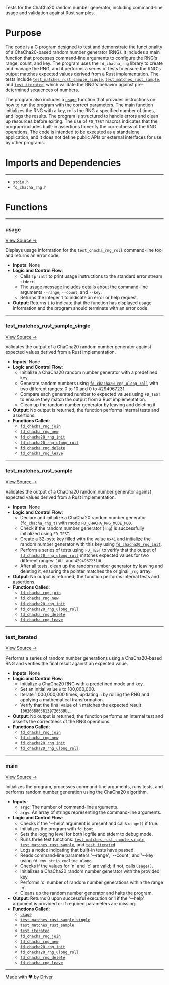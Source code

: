 <!--------------------------------------------------------------------------------->
<!-- IMPORTANT: This file is auto-generated by Driver (https://driver.ai). -------->
<!-- Manual edits may be overwritten on future commits. --------------------------->
<!--------------------------------------------------------------------------------->

Tests for the ChaCha20 random number generator, including command-line usage and validation against Rust samples.

# Purpose
The code is a C program designed to test and demonstrate the functionality of a ChaCha20-based random number generator (RNG). It includes a main function that processes command-line arguments to configure the RNG's range, count, and key. The program uses the `fd_chacha_rng` library to create and manage the RNG, and it performs a series of tests to ensure the RNG's output matches expected values derived from a Rust implementation. The tests include [`test_matches_rust_sample_single`](<#test_matches_rust_sample_single>), [`test_matches_rust_sample`](<#test_matches_rust_sample>), and [`test_iterated`](<#test_iterated>), which validate the RNG's behavior against pre-determined sequences of numbers.

The program also includes a [`usage`](<#usage>) function that provides instructions on how to run the program with the correct parameters. The main function initializes the RNG with a key, rolls the RNG a specified number of times, and logs the results. The program is structured to handle errors and clean up resources before exiting. The use of `FD_TEST` macros indicates that the program includes built-in assertions to verify the correctness of the RNG operations. The code is intended to be executed as a standalone application, and it does not define public APIs or external interfaces for use by other programs.
# Imports and Dependencies

---
- `stdio.h`
- `fd_chacha_rng.h`


# Functions

---
### usage<!-- {{#callable:usage}} -->
[View Source →](<../../../../../src/ballet/chacha/test_chacha_rng_roll.c#L5>)

Displays usage information for the `test_chacha_rng_roll` command-line tool and returns an error code.
- **Inputs**: None
- **Logic and Control Flow**:
    - Calls `fprintf` to print usage instructions to the standard error stream `stderr`.
    - The usage message includes details about the command-line arguments `--range`, `--count`, and `--key`.
    - Returns the integer `1` to indicate an error or help request.
- **Output**: Returns `1` to indicate that the function has displayed usage information and the program should terminate with an error code.


---
### test\_matches\_rust\_sample\_single<!-- {{#callable:test_matches_rust_sample_single}} -->
[View Source →](<../../../../../src/ballet/chacha/test_chacha_rng_roll.c#L19>)

Validates the output of a ChaCha20 random number generator against expected values derived from a Rust implementation.
- **Inputs**: None
- **Logic and Control Flow**:
    - Initialize a ChaCha20 random number generator with a predefined key.
    - Generate random numbers using [`fd_chacha20_rng_ulong_roll`](<fd_chacha_rng.h.md#fd_chacha20_rng_ulong_roll>) with two different ranges: 0 to 10 and 0 to 4294967231.
    - Compare each generated number to expected values using `FD_TEST` to ensure they match the output from a Rust implementation.
    - Clean up the random number generator by leaving and deleting it.
- **Output**: No output is returned; the function performs internal tests and assertions.
- **Functions Called**:
    - [`fd_chacha_rng_join`](<fd_chacha_rng.c.md#fd_chacha_rng_join>)
    - [`fd_chacha_rng_new`](<fd_chacha_rng.c.md#fd_chacha_rng_new>)
    - [`fd_chacha20_rng_init`](<fd_chacha_rng.c.md#fd_chacha20_rng_init>)
    - [`fd_chacha20_rng_ulong_roll`](<fd_chacha_rng.h.md#fd_chacha20_rng_ulong_roll>)
    - [`fd_chacha_rng_delete`](<fd_chacha_rng.c.md#fd_chacha_rng_delete>)
    - [`fd_chacha_rng_leave`](<fd_chacha_rng.c.md#fd_chacha_rng_leave>)


---
### test\_matches\_rust\_sample<!-- {{#callable:test_matches_rust_sample}} -->
[View Source →](<../../../../../src/ballet/chacha/test_chacha_rng_roll.c#L76>)

Validates the output of a ChaCha20 random number generator against expected values derived from a Rust implementation.
- **Inputs**: None
- **Logic and Control Flow**:
    - Declare and initialize a ChaCha20 random number generator (`fd_chacha_rng_t`) with mode `FD_CHACHA_RNG_MODE_MOD`.
    - Check if the random number generator (`rng`) is successfully initialized using `FD_TEST`.
    - Create a 32-byte key filled with the value `0x41` and initialize the random number generator with this key using [`fd_chacha20_rng_init`](<fd_chacha_rng.c.md#fd_chacha20_rng_init>).
    - Perform a series of tests using `FD_TEST` to verify that the output of [`fd_chacha20_rng_ulong_roll`](<fd_chacha_rng.h.md#fd_chacha20_rng_ulong_roll>) matches expected values for two different ranges: `10UL` and `4294967231UL`.
    - After all tests, clean up the random number generator by leaving and deleting it, ensuring the pointer matches the original `_rng` array.
- **Output**: No output is returned; the function performs internal tests and assertions.
- **Functions Called**:
    - [`fd_chacha_rng_join`](<fd_chacha_rng.c.md#fd_chacha_rng_join>)
    - [`fd_chacha_rng_new`](<fd_chacha_rng.c.md#fd_chacha_rng_new>)
    - [`fd_chacha20_rng_init`](<fd_chacha_rng.c.md#fd_chacha20_rng_init>)
    - [`fd_chacha20_rng_ulong_roll`](<fd_chacha_rng.h.md#fd_chacha20_rng_ulong_roll>)
    - [`fd_chacha_rng_delete`](<fd_chacha_rng.c.md#fd_chacha_rng_delete>)
    - [`fd_chacha_rng_leave`](<fd_chacha_rng.c.md#fd_chacha_rng_leave>)


---
### test\_iterated<!-- {{#callable:test_iterated}} -->
[View Source →](<../../../../../src/ballet/chacha/test_chacha_rng_roll.c#L128>)

Performs a series of random number generations using a ChaCha20-based RNG and verifies the final result against an expected value.
- **Inputs**: None
- **Logic and Control Flow**:
    - Initialize a ChaCha20 RNG with a predefined mode and key.
    - Set an initial value `n` to 100,000,000.
    - Iterate 1,000,000,000 times, updating `n` by rolling the RNG and applying a mathematical transformation.
    - Verify that the final value of `n` matches the expected result `10620388038139726539UL`.
- **Output**: No output is returned; the function performs an internal test and asserts the correctness of the RNG operations.
- **Functions Called**:
    - [`fd_chacha_rng_join`](<fd_chacha_rng.c.md#fd_chacha_rng_join>)
    - [`fd_chacha_rng_new`](<fd_chacha_rng.c.md#fd_chacha_rng_new>)
    - [`fd_chacha20_rng_init`](<fd_chacha_rng.c.md#fd_chacha20_rng_init>)
    - [`fd_chacha20_rng_ulong_roll`](<fd_chacha_rng.h.md#fd_chacha20_rng_ulong_roll>)


---
### main<!-- {{#callable:main}} -->
[View Source →](<../../../../../src/ballet/chacha/test_chacha_rng_roll.c#L159>)

Initializes the program, processes command-line arguments, runs tests, and performs random number generation using the ChaCha20 algorithm.
- **Inputs**:
    - `argc`: The number of command-line arguments.
    - `argv`: An array of strings representing the command-line arguments.
- **Logic and Control Flow**:
    - Checks if the '--help' argument is present and calls `usage()` if true.
    - Initializes the program with `fd_boot`.
    - Sets the logging level for both logfile and stderr to debug mode.
    - Runs three test functions: [`test_matches_rust_sample_single`](<#test_matches_rust_sample_single>), [`test_matches_rust_sample`](<#test_matches_rust_sample>), and [`test_iterated`](<#test_iterated>).
    - Logs a notice indicating that built-in tests have passed.
    - Reads command-line parameters '--range', '--count', and '--key' using `fd_env_strip_cmdline_ulong`.
    - Checks if the values for 'n' and 'c' are valid; if not, calls `usage()`.
    - Initializes a ChaCha20 random number generator with the provided key.
    - Performs 'c' number of random number generations within the range 'n'.
    - Cleans up the random number generator and halts the program.
- **Output**: Returns 0 upon successful execution or 1 if the '--help' argument is provided or if required parameters are missing.
- **Functions Called**:
    - [`usage`](<#usage>)
    - [`test_matches_rust_sample_single`](<#test_matches_rust_sample_single>)
    - [`test_matches_rust_sample`](<#test_matches_rust_sample>)
    - [`test_iterated`](<#test_iterated>)
    - [`fd_chacha_rng_join`](<fd_chacha_rng.c.md#fd_chacha_rng_join>)
    - [`fd_chacha_rng_new`](<fd_chacha_rng.c.md#fd_chacha_rng_new>)
    - [`fd_chacha20_rng_init`](<fd_chacha_rng.c.md#fd_chacha20_rng_init>)
    - [`fd_chacha20_rng_ulong_roll`](<fd_chacha_rng.h.md#fd_chacha20_rng_ulong_roll>)
    - [`fd_chacha_rng_delete`](<fd_chacha_rng.c.md#fd_chacha_rng_delete>)
    - [`fd_chacha_rng_leave`](<fd_chacha_rng.c.md#fd_chacha_rng_leave>)



---
Made with ❤️ by [Driver](https://www.driver.ai/)